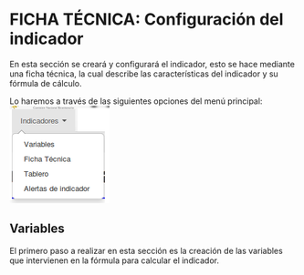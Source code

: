 # FICHA TÉCNICA: Configuración del indicador #
En esta sección se creará y configurará el indicador, esto se hace mediante una ficha técnica, la cual describe las características del indicador y su fórmula de cálculo.

Lo haremos a través de las siguientes opciones del menú principal:
![Menú Indicadores](images/menu_indicadores.png)

## Variables
El primero paso a realizar en esta sección es la creación de las variables que intervienen en la fórmula para calcular el indicador.

